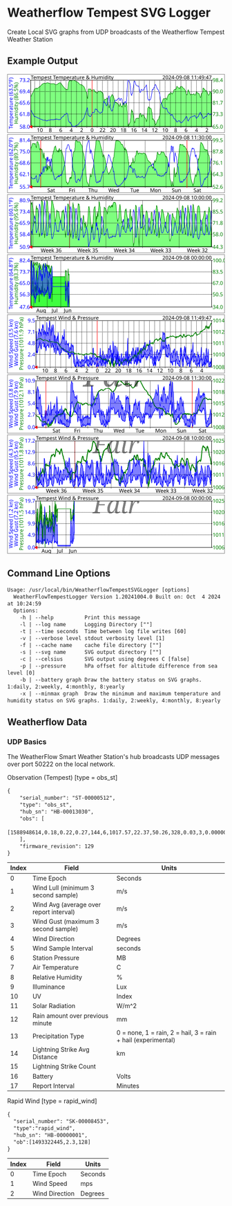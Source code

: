 # Weatherflow Tempest SVG Logger

Create Local SVG graphs from UDP broadcasts of the Weatherflow Tempest Weather Station

## Example Output
![Image](exampleoutput/weatherflow-temperature-day.svg)
![Image](exampleoutput/weatherflow-temperature-week.svg)
![Image](exampleoutput/weatherflow-temperature-month.svg)
![Image](exampleoutput/weatherflow-temperature-year.svg)
![Image](exampleoutput/weatherflow-wind-day.svg)
![Image](exampleoutput/weatherflow-wind-week.svg)
![Image](exampleoutput/weatherflow-wind-month.svg)
![Image](exampleoutput/weatherflow-wind-year.svg)

## Command Line Options
```
Usage: /usr/local/bin/WeatherflowTempestSVGLogger [options]
  WeatherFlowTempestLogger Version 1.20241004.0 Built on: Oct  4 2024 at 10:24:59
  Options:
    -h | --help          Print this message
    -l | --log name      Logging Directory [""]
    -t | --time seconds  Time between log file writes [60]
    -v | --verbose level stdout verbosity level [1]
    -f | --cache name    cache file directory [""]
    -s | --svg name      SVG output directory [""]
    -c | --celsius       SVG output using degrees C [false]
    -p | --pressure      hPa offset for altitude difference from sea level [0]
    -b | --battery graph Draw the battery status on SVG graphs. 1:daily, 2:weekly, 4:monthly, 8:yearly
    -x | --minmax graph  Draw the minimum and maximum temperature and humidity status on SVG graphs. 1:daily, 2:weekly, 4:monthly, 8:yearly
```

## Weatherflow Data

### UDP Basics
The WeatherFlow Smart Weather Station's hub broadcasts UDP messages over port 50222 on the local network.

Observation (Tempest) [type = obs_st]
	
    {
        "serial_number": "ST-00000512",
        "type": "obs_st",
        "hub_sn": "HB-00013030",
        "obs": [
            [1588948614,0.18,0.22,0.27,144,6,1017.57,22.37,50.26,328,0.03,3,0.000000,0,0,0,2.410,1]
        ],
        "firmware_revision": 129
    }

| Index | Field                                   | Units                                                        |
| ----- | --------------------------------------- | ------------------------------------------------------------ |
| 0     | Time Epoch                              | Seconds                                                      |
| 1     | Wind Lull (minimum 3 second sample)     | m/s                                                          |
| 2     | Wind Avg (average over report interval) | m/s                                                          |
| 3     | Wind Gust (maximum 3 second sample)     | m/s                                                          |
| 4     | Wind Direction                          | Degrees                                                      |
| 5     | Wind Sample Interval                    | seconds                                                      |
| 6     | Station Pressure                        | MB                                                           |
| 7     | Air Temperature                         | C                                                            |
| 8     | Relative Humidity                       | %                                                            |
| 9     | Illuminance                             | Lux                                                          |
| 10    | UV                                      | Index                                                        |
| 11    | Solar Radiation                         | W/m^2                                                        |
| 12    | Rain amount over previous minute        | mm                                                           |
| 13    | Precipitation Type                      | 0 = none, 1 = rain, 2 = hail, 3 = rain + hail (experimental) |
| 14    | Lightning Strike Avg Distance           | km                                                           |
| 15    | Lightning Strike Count                  |                                                              |
| 16    | Battery                                 | Volts                                                        |
| 17    | Report Interval                         | Minutes                                                      |

Rapid Wind [type = rapid_wind]
	
	{
	  "serial_number": "SK-00008453",
	  "type":"rapid_wind",
	  "hub_sn": "HB-00000001",
	  "ob":[1493322445,2.3,128]
	}

| Index | Field          | Units   |
| ----- | -------------- | ------- |
| 0     | Time Epoch     | Seconds |
| 1     | Wind Speed     | mps     |
| 2     | Wind Direction | Degrees |

